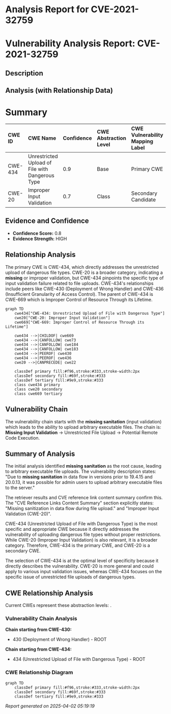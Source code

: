 # Analysis Report for CVE-2021-32759

# Vulnerability Analysis Report: CVE-2021-32759

## Description



## Analysis (with Relationship Data)

# Summary
| CWE ID    | CWE Name                                                                          | Confidence | CWE Abstraction Level | CWE Vulnerability Mapping Label | CWE-Vulnerability Mapping Notes |
| :-------- | :-------------------------------------------------------------------------------- | :--------- | :---------------------- | :------------------------------ | :------------------------------ |
| CWE-434   | Unrestricted Upload of File with Dangerous Type                                 | 0.9        | Base                    | Primary CWE                     | Allowed                       |
| CWE-20    | Improper Input Validation                                                          | 0.7        | Class                   | Secondary Candidate             | Discouraged                    |

## Evidence and Confidence

*   **Confidence Score:** 0.8
*   **Evidence Strength:** HIGH

## Relationship Analysis
The primary CWE is CWE-434, which directly addresses the unrestricted upload of dangerous file types. CWE-20 is a broader category, indicating a **missing** or improper validation, but CWE-434 pinpoints the specific type of input validation failure related to file uploads. CWE-434's relationships include peers like CWE-430 (Deployment of Wrong Handler) and CWE-436 (Insufficient Granularity of Access Control). The parent of CWE-434 is CWE-669 which is Improper Control of Resource Through its Lifetime.

```mermaid
graph TD
    cwe434["CWE-434: Unrestricted Upload of File with Dangerous Type"]
    cwe20["CWE-20: Improper Input Validation"]
    cwe669["CWE-669: Improper Control of Resource Through its Lifetime"]

    cwe434 -->|CHILDOF| cwe669
    cwe434 -->|CANFOLLOW| cwe73
    cwe434 -->|CANFOLLOW| cwe184
    cwe434 -->|CANFOLLOW| cwe183
    cwe434 -->|PEEROF| cwe430
    cwe434 -->|PEEROF| cwe436
    cwe20 -->|CANPRECEDE| cwe22

    classDef primary fill:#f96,stroke:#333,stroke-width:2px
    classDef secondary fill:#69f,stroke:#333
    classDef tertiary fill:#9e9,stroke:#333
    class cwe434 primary
    class cwe20 secondary
    class cwe669 tertiary
```

## Vulnerability Chain
The vulnerability chain starts with the **missing sanitation** (input validation) which leads to the ability to upload arbitrary executable files. The chain is: **Missing Input Validation** -> Unrestricted File Upload -> Potential Remote Code Execution.

## Summary of Analysis
The initial analysis identified **missing sanitation** as the root cause, leading to arbitrary executable file uploads. The vulnerability description states: "Due to **missing sanitation** in data flow in versions prior to 19.4.15 and 20.0.13, it was possible for admin users to upload arbitrary executable files to the server."

The retriever results and CVE reference link content summary confirm this. The "CVE Reference Links Content Summary" section explicitly states: "Missing sanitization in data flow during file upload." and "Improper Input Validation (CWE-20)".

CWE-434 (Unrestricted Upload of File with Dangerous Type) is the most specific and appropriate CWE because it directly addresses the vulnerability of uploading dangerous file types without proper restrictions. While CWE-20 (Improper Input Validation) is also relevant, it is a broader category. Therefore, CWE-434 is the primary CWE, and CWE-20 is a secondary CWE.

The selection of CWE-434 is at the optimal level of specificity because it directly describes the vulnerability. CWE-20 is more general and could apply to various input validation issues, whereas CWE-434 focuses on the specific issue of unrestricted file uploads of dangerous types.


## CWE Relationship Analysis

Current CWEs represent these abstraction levels: .


### Vulnerability Chain Analysis

**Chain starting from CWE-430:**
- 430 (Deployment of Wrong Handler) - ROOT


**Chain starting from CWE-434:**
- 434 (Unrestricted Upload of File with Dangerous Type) - ROOT



### CWE Relationship Diagram

```mermaid
graph TD
    classDef primary fill:#f96,stroke:#333,stroke-width:2px
    classDef secondary fill:#69f,stroke:#333
    classDef tertiary fill:#9e9,stroke:#333
```



*Report generated on 2025-04-02 05:19:19*
